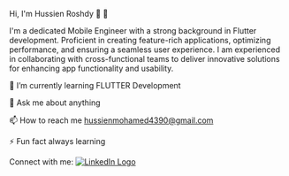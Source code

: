 Hi, I'm Hussien Roshdy 👋 👩 


I'm a dedicated Mobile Engineer with a strong background in Flutter development. Proficient in creating feature-rich applications, optimizing performance, and ensuring a seamless user experience. I am experienced in collaborating with cross-functional teams to deliver innovative solutions for enhancing app functionality and usability.

🌱 I’m currently learning FLUTTER Development

💬 Ask me about anything

📫 How to reach me hussienmohamed4390@gmail.com

⚡ Fun fact always learning

Connect with me:
<a href="[https://www.linkedin.com/in/your-profile](https://www.linkedin.com/in/hussien-mohamed-2bb7b0163/)" class="LinkedIn-button">
   <img src="path-to-your-LinkedIn-logo.png" alt="LinkedIn Logo">
</a>


